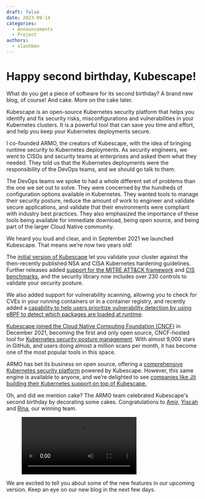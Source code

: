 ```yaml
---
draft: false 
date: 2023-09-14
categories:
  - Announcements
  - Project
authors:
  - slashben
---
```


# Happy second birthday, Kubescape!

What do you get a piece of software for its second birthday?  A brand new blog, of course! And cake.  More on the cake later.

Kubescape is an open-source Kubernetes security platform that helps you identify and fix security risks, misconfigurations and vulnerabilities in your Kubernetes clusters. It is a powerful tool that can save you time and effort, and help you keep your Kubernetes deployments secure.

<!-- more -->

I co-founded ARMO, the creators of Kubescape, with the idea of bringing runtime security to Kubernetes deployments. As security engineers, we went to CISOs and security teams at enterprises and asked them what they needed. They told us that the Kubernetes deployments were the responsibility of the DevOps teams, and we should go talk to them.

The DevOps teams we spoke to had a whole different set of problems than the one we set out to solve. They were concerned by the hundreds of configuration options available in Kubernetes. They wanted tools to manage their security posture, reduce the amount of work to engineer and validate secure applications, and validate that their environments were compliant with industry best practices. They also emphasized the importance of these tools being available for immediate download, being open source, and being part of the larger Cloud Native community.

We heard you loud and clear, and in September 2021 we launched Kubescape.  That means we’re now two years old!

The [initial version of Kubescape](https://www.cncf.io/blog/2021/09/03/kubescape-the-first-open-source-tool-for-running-nsa-and-cisa-kubernetes-hardening-tests/) let you validate your cluster against the then-recently published NSA and CISA Kubernetes hardening guidelines. Further releases added [support for the MITRE ATT&CK framework](https://www.businesswire.com/news/home/20211012005814/en/ARMO-Launches-Expanded-Version-of-Kubescape-World%E2%80%99s-First-Open-Source-Kubernetes-Testing-Tool-Compliant-with-NSA-CISA-Hardening-Guidance) and [CIS benchmarks](https://www.prnewswire.com/il/news-releases/armo-adds-cis-benchmark-to-kubescape-to-boost-kubernetes-security-and-compliance-scanning-301660019.html), and the security library now includes over 230 controls to validate your security posture.

We also added support for vulnerability scanning, allowing you to check for CVEs in your running containers or in a container registry, and recently added a [capability to help users prioritize vulnerability detection by using eBPF to detect which packages are loaded at runtime](https://www.armosec.io/blog/kubernetes-vulnerability-relevancy-and-prioritization/).

[Kubescape joined the Cloud Native Computing Foundation (CNCF)](https://www.armosec.io/blog/cncf-accepts-kubescape-security-and-compliance-scanner/) in December 2021, becoming the first and only open source, CNCF-hosted tool for [Kubernetes security posture management](https://www.armosec.io/glossary/kubernetes-security-posture-management/). With almost 9,000 stars in GitHub, and users doing almost a million scans per month, it has become one of the most popular tools in this space.

ARMO has bet its business on open source, offering a [comprehensive Kubernetes security platform](https://cloud.armosec.io/) powered by Kubescape. However, this same engine is available to anyone, and we’re delighted to see [companies like Jit building their Kubernetes support on top of Kubescape.](https://www.jit.io/blog/kubescape-jit)

Oh, and did we mention cake?  The ARMO team celebrated Kubescape's second birthday by decorating some cakes.  Congratulations to [Amir](https://github.com/amirmalka), [Yiscah](https://github.com/YiscahLevySilas1) and [Rina](https://github.com/RinaO1234), our winning team.

<figure class="video_container">
  <video controls="false" allowfullscreen="true" loop="true" autoplay="true">
    <source src="/blog/second-birthday/cakes.mp4" type="video/mp4">
  </video>
</figure>

We are excited to tell you about some of the new features in our upcoming version. Keep an eye on our new blog in the next few days.